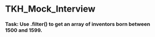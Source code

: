 # TKH_Mock_Interview

### Task: Use .filter() to get an array of inventors born between 1500 and 1599.